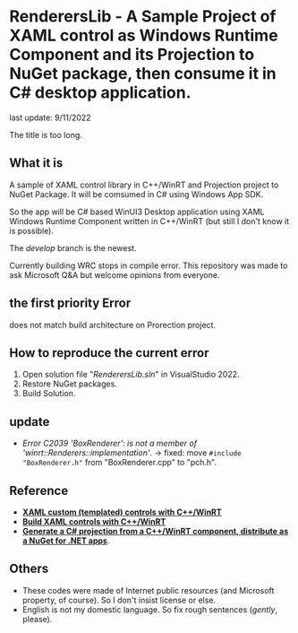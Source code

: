 # RenderersLib - A Sample Project of XAML control as Windows Runtime Component and its Projection to NuGet package, then consume it in C# desktop application.
last update: 9/11/2022

The title is too long.
## What it is
 A sample of XAML control library in C++/WinRT and Projection project to NuGet Package. It will be comsumed in C# using Windows App SDK.

 So the app will be C# based WinUI3 Desktop application using XAML Windows Runtime Component written in C++/WinRT (but still I don't know it is possible).
 
 The _develop_ branch is the newest.
 
 Currently building WRC stops in compile error. This repository was made to ask Microsoft Q&A but welcome opinions from everyone.
 
## the first priority Error
 does not match build architecture on Prorection project.

## How to reproduce the current error
 1. Open solution file "_RenderersLib.sln_" in VisualStudio 2022.
 2. Restore NuGet packages.
 3. Build Solution.

## update
 - _Error	C2039	'BoxRenderer': is not a member of 'winrt::Renderers::implementation'_.
		-> fixed: move `#include "BoxRenderer.h"` from "BoxRenderer.cpp" to "pch.h".
		
## Reference
- [**XAML custom (templated) controls with C++/WinRT**](https://docs.microsoft.com/en-us/windows/uwp/cpp-and-winrt-apis/xaml-cust-ctrl)
- [**Build XAML controls with C++/WinRT**](https://docs.microsoft.com/en-us/windows/apps/winui/winui3/xaml-templated-controls-cppwinrt-winui-3)
- [**Generate a C# projection from a C++/WinRT component, distribute as a NuGet for .NET apps**](https://docs.microsoft.com/en-us/windows/apps/develop/platform/csharp-winrt/net-projection-from-cppwinrt-component). 

## Others
- These codes were made of Internet public resources (and Microsoft property, of course). So I don't insist license or else.
- English is not my domestic language. So fix rough sentences (_gently_, please).